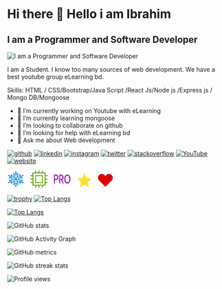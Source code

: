 
# Hi there 👋 Hello i am Ibrahim
## I am a Programmer and Software Developer
![I am a Programmer and Software Developer](https://media-exp1.licdn.com/dms/image/C5616AQHKGovBjVt01Q/profile-displaybackgroundimage-shrink_200_800/0/1592484968975?e=1640822400&v=beta&t=IrPO7d6XcECHqrgm4Hvb0yIOU7-GdWO63ErdKGKZk1I)

I am a Student. I know too many sources of web development. We have a best youtube group eLearning bd.

Skills:  HTML / CSS/Bootstrap/Java Script /React Js/Node js /Express js / Mongo DB/Mongoose

- 🔭 I’m currently working on Youtube with eLearning 
- 🌱 I’m currently learning mongoose 
- 👯 I’m looking to collaborate on github 
- 🤔 I’m looking for help with  eLearning bd 
- 💬 Ask me about Web development 


[<img src='https://cdn.jsdelivr.net/npm/simple-icons@3.0.1/icons/github.svg' alt='github' height='40'>](https://github.com/Ibrahim390)  [<img src='https://cdn.jsdelivr.net/npm/simple-icons@3.0.1/icons/linkedin.svg' alt='linkedin' height='40'>](https://www.linkedin.com/in/Ibrahim)  [<img src='https://cdn.jsdelivr.net/npm/simple-icons@3.0.1/icons/instagram.svg' alt='instagram' height='40'>](https://www.instagram.com/hossain1858/)  [<img src='https://cdn.jsdelivr.net/npm/simple-icons@3.0.1/icons/twitter.svg' alt='twitter' height='40'>](https://twitter.com/Ibrahim)  [<img src='https://cdn.jsdelivr.net/npm/simple-icons@3.0.1/icons/stackoverflow.svg' alt='stackoverflow' height='40'>](https://stackoverflow.com/users/Ibrahim)  [<img src='https://cdn.jsdelivr.net/npm/simple-icons@3.0.1/icons/youtube.svg' alt='YouTube' height='40'>](https://www.youtube.com/channel/eLearning)  [<img src='https://cdn.jsdelivr.net/npm/simple-icons@3.0.1/icons/icloud.svg' alt='website' height='40'>](https://l.facebook.com/l.php?u=http%3A%2F%2Fegraphicbd.com%2F%3Ffbclid%3DIwAR2ZaG7Sa-SEzRI3FQdW2nYQ3fVXpd4rQ21zjRJRYXr4JUhbAjqR5iooqUI&h=AT2sp6UgsgSOMfJI-lhKNVy_i9ihhfHO2BgXQcc_69L84ZqQyfQC0A-bd-9L_ruoKYs0Zo_No1QbVZYRi4CNRh9T7PJeLqg9V3xCkPALzIqGqpAKaqKvMPjP6kum7Q6vLMhC4A)  

<a href='https://archiveprogram.github.com/'><img src='https://raw.githubusercontent.com/acervenky/animated-github-badges/master/assets/acbadge.gif' width='40' height='40'></a> <a href='https://docs.github.com/en/developers'><img src='https://raw.githubusercontent.com/acervenky/animated-github-badges/master/assets/devbadge.gif' width='40' height='40'></a> <a href='https://github.com/pricing'><img src='https://raw.githubusercontent.com/acervenky/animated-github-badges/master/assets/pro.gif' width='40' height='40'></a> <a href='https://stars.github.com/'><img src='https://raw.githubusercontent.com/acervenky/animated-github-badges/master/assets/starbadge.gif' width='35' height='35'></a> <a href='https://docs.github.com/en/github/supporting-the-open-source-community-with-github-sponsors'><img src='https://raw.githubusercontent.com/acervenky/animated-github-badges/master/assets/sponsorbadge.gif' width='35' height='35'></a> 



[![trophy](https://github-profile-trophy.vercel.app/?username=Ibrahim390)](https://github.com/ryo-ma/github-profile-trophy)
[![Top Langs](https://github-readme-stats.vercel.app/api/top-langs/?username=anuraghazra)](https://github.com/anuraghazra/github-readme-stats)

[![Top Langs](https://github-readme-stats.vercel.app/api/top-langs/?username=Ibrahim390)](https://github.com/anuraghazra/github-readme-stats)

![GitHub stats](https://github-readme-stats.vercel.app/api?username=Ibrahim390&show_icons=true&count_private=true)  

![GitHub Activity Graph](https://activity-graph.herokuapp.com/graph?username=Ibrahim390)  



![GitHub metrics](https://metrics.lecoq.io/Ibrahim390)  

![GitHub streak stats](https://github-readme-streak-stats.herokuapp.com/?user=Ibrahim390)  

![Profile views](https://gpvc.arturio.dev/Ibrahim390)  




